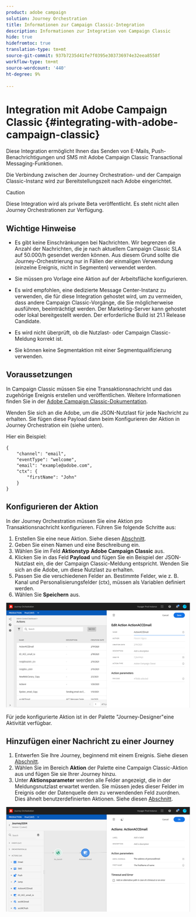 ```yaml
---
product: adobe campaign
solution: Journey Orchestration
title: Informationen zur Campaign Classic-Integration
description: Informationen zur Integration von Campaign Classic
hide: true
hidefromtoc: true
translation-type: tm+mt
source-git-commit: 937b7235d41fe7f0395e303736974e32eea8558f
workflow-type: tm+mt
source-wordcount: '440'
ht-degree: 9%

---
```



# Integration mit Adobe Campaign Classic {#integrating-with-adobe-campaign-classic}

Diese Integration ermöglicht Ihnen das Senden von E-Mails, Push-Benachrichtigungen und SMS mit Adobe Campaign Classic Transactional Messaging-Funktionen.

Die Verbindung zwischen der Journey Orchestration- und der Campaign Classic-Instanz wird zur Bereitstellungszeit nach Adobe eingerichtet.

>[!CAUTION]
>
> Diese Integration wird als private Beta veröffentlicht. Es steht nicht allen Journey Orchestrationen zur Verfügung.

## Wichtige Hinweise     

* Es gibt keine Einschränkungen bei Nachrichten. Wir begrenzen die Anzahl der Nachrichten, die je nach aktuellem Campaign Classic SLA auf 50.000/h gesendet werden können. Aus diesem Grund sollte die Journey-Orchestrierung nur in Fällen der einmaligen Verwendung (einzelne Ereignis, nicht in Segmenten) verwendet werden.

* Sie müssen pro Vorlage eine Aktion auf der Arbeitsfläche konfigurieren.

* Es wird empfohlen, eine dedizierte Message Center-Instanz zu verwenden, die für diese Integration gehostet wird, um zu vermeiden, dass andere Campaign Classic-Vorgänge, die Sie möglicherweise ausführen, beeinträchtigt werden. Der Marketing-Server kann gehostet oder lokal bereitgestellt werden. Der erforderliche Build ist 21.1 Release Candidate.

* Es wird nicht überprüft, ob die Nutzlast- oder Campaign Classic-Meldung korrekt ist.

* Sie können keine Segmentaktion mit einer Segmentqualifizierung verwenden.

## Voraussetzungen

In Campaign Classic müssen Sie eine Transaktionsnachricht und das zugehörige Ereignis erstellen und veröffentlichen. Weitere Informationen finden Sie in der [Adobe Campaign Classic-Dokumentation](https://experienceleague.adobe.com/docs/campaign-classic/using/transactional-messaging/introduction/about-transactional-messaging.html#transactional-messaging).

Wenden Sie sich an die Adobe, um die JSON-Nutzlast für jede Nachricht zu erhalten. Sie fügen diese Payload dann beim Konfigurieren der Aktion in Journey Orchestration ein (siehe unten).

Hier ein Beispiel:

```
{
    "channel": "email",
    "eventType": "welcome",
    "email": "example@adobe.com",
    "ctx": {
        "firstName": "John"
    }
}
```

## Konfigurieren der Aktion

In der Journey Orchestration müssen Sie eine Aktion pro Transaktionsnachricht konfigurieren. Führen Sie folgende Schritte aus:

1. Erstellen Sie eine neue Aktion. Siehe diesen [Abschnitt](../action/action.md).
1. Geben Sie einen Namen und eine Beschreibung ein.
1. Wählen Sie im Feld **Aktionstyp** **Adobe Campaign Classic** aus.
1. Klicken Sie in das Feld **Payload** und fügen Sie ein Beispiel der JSON-Nutzlast ein, die der Campaign Classic-Meldung entspricht. Wenden Sie sich an die Adobe, um diese Nutzlast zu erhalten.
1. Passen Sie die verschiedenen Felder an. Bestimmte Felder, wie z. B. Kanal und Personalisierungsfelder (ctx), müssen als Variablen definiert werden.
1. Wählen Sie **Speichern** aus.

![](../assets/accintegration1.png)

Für jede konfigurierte Aktion ist in der Palette &quot;Journey-Designer&quot;eine Aktivität verfügbar.

## Hinzufügen einer Nachricht zu einer Journey

1. Entwerfen Sie Ihre Journey, beginnend mit einem Ereignis. Siehe diesen [Abschnitt](../building-journeys/journey.md).
1. Wählen Sie im Bereich **Aktion** der Palette eine Campaign Classic-Aktion aus und fügen Sie sie Ihrer Journey hinzu.
1. Unter **Aktionsparameter** werden alle Felder angezeigt, die in der Meldungsnutzlast erwartet werden. Sie müssen jedes dieser Felder im Ereignis oder der Datenquelle dem zu verwendenden Feld zuordnen. Dies ähnelt benutzerdefinierten Aktionen. Siehe diesen [Abschnitt](../building-journeys/using-custom-actions.md).

![](../assets/accintegration2.png)

